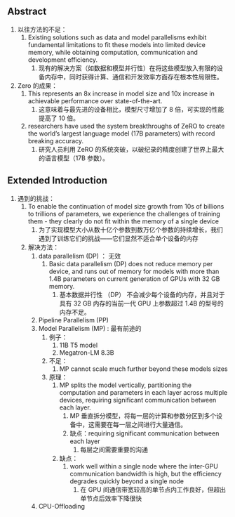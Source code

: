 ## Abstract
1. 以往方法的不足：
	1. Existing solutions such as data and model parallelisms exhibit fundamental limitations to fit these models into limited device memory, while obtaining computation, communication and development efficiency.
		1. 现有的解决方案（如数据和模型并行性）在将这些模型放入有限的设备内存中，同时获得计算、通信和开发效率方面存在根本性局限性。
2. Zero 的成果：
	1. This represents an 8x increase in model size and 10x increase in achievable performance over state-of-the-art.
		1. 这意味着与最先进的设备相比，模型尺寸增加了 8 倍，可实现的性能提高了 10 倍。
	2. researchers have used the system breakthroughs of ZeRO to create the world’s largest language model (17B parameters) with record breaking accuracy.
		1. 研究人员利用 ZeRO 的系统突破，以破纪录的精度创建了世界上最大的语言模型（17B 参数）。


## Extended Introduction
1. 遇到的挑战：
	1. To enable the continuation of model size growth from 10s of billions to trillions of parameters, we experience the challenges of training them - they clearly do not fit within the memory of a single device
		1. 为了实现模型大小从数十亿个参数到数万亿个参数的持续增长，我们遇到了训练它们的挑战——它们显然不适合单个设备的内存
	2. 解决方法：
		1. data parallelism (DP) ： 无效
			1. Basic data parallelism (DP) does not reduce memory per device, and runs out of memory for models with more than 1.4B parameters on current generation of GPUs with 32 GB memory.
				1. 基本数据并行性 （DP） 不会减少每个设备的内存，并且对于具有 32 GB 内存的当前一代 GPU 上参数超过 1.4B 的型号的内存不足。
		2. Pipeline Parallelism (PP)
		3. Model Parallelism (MP) : 最有前途的
			1. 例子：
				1. 11B T5 model
				2. Megatron-LM 8.3B
			2. 不足：
				1. MP cannot scale much further beyond these models sizes
			3. 原理：
				1. MP splits the model vertically, partitioning the computation and parameters in each layer across multiple devices, requiring significant communication between each layer.
					1. MP 垂直拆分模型，将每一层的计算和参数分区到多个设备中，这需要在每一层之间进行大量通信。
					2. 缺点：requiring significant communication between each layer
						1. 每层之间需要重要的沟通
				2. 缺点：
					1. work well within a single node where the inter-GPU communication bandwidth is high, but the efficiency degrades quickly beyond a single node
						1. 在 GPU 间通信带宽较高的单节点内工作良好，但超出单节点后效率下降很快
		4. CPU-Offloading